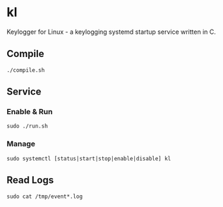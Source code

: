 # kl

Keylogger for Linux - a keylogging systemd startup service written in C.

## Compile

`./compile.sh`

## Service

### Enable & Run

`sudo ./run.sh`

### Manage

`sudo systemctl [status|start|stop|enable|disable] kl`

## Read Logs

`sudo cat /tmp/event*.log`
